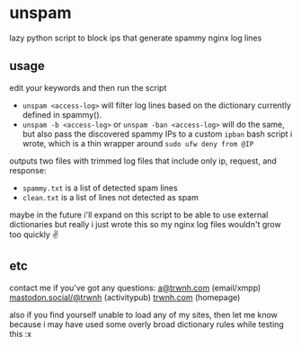 # unspam
lazy python script to block ips that generate spammy nginx log lines

## usage
edit your keywords and then run the script

- `unspam <access-log>` will filter log lines based on the dictionary currently defined in spammy().
- `unspam -b <access-log>` or `unspam -ban <access-log>` will do the same, but also pass the discovered spammy IPs to a custom `ipban` bash script i wrote, which is a thin wrapper around `sudo ufw deny from @IP`

outputs two files with trimmed log files that include only ip, request, and response:
- `spammy.txt` is a list of detected spam lines
- `clean.txt` is a list of lines not detected as spam

maybe in the future i'll expand on this script to be able to use external dictionaries but really i just wrote this so my nginx log files wouldn't grow too quickly ✌️

## etc
contact me if you've got any questions:
a@trwnh.com (email/xmpp)
[mastodon.social/@trwnh](https://mastodon.social/@trwnh) (activitypub)
[trwnh.com](https://trwnh.com) (homepage)

also if you find yourself unable to load any of my sites, then let me know because i may have used some overly broad dictionary rules while testing this :x

